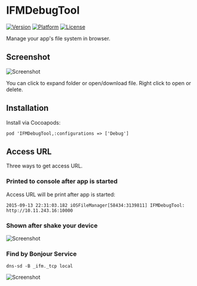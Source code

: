 # IFMDebugTool

[![Version](http://img.shields.io/cocoapods/v/IFMDebugTool.svg?style=flat)](http://cocoapods.org/?q=IFMDebugTool)
 [![Platform](http://img.shields.io/cocoapods/p/IFMDebugTool.svg?style=flat)]()
 [![License](http://img.shields.io/cocoapods/l/IFMDebugTool.svg?style=flat)](https://github.com/JohnWong/iOS-file-manager/blob/master/LICENSE)

Manage your app's file system in browser.

## Screenshot

![Screenshot](https://raw.githubusercontent.com/JohnWong/iOS-file-manager/master/Docs/screenshot.png)

You can click to expand folder or open/download file. Right click to open or delete.

## Installation

Install via Cocoapods:
```
pod 'IFMDebugTool,:configurations => ['Debug']
```

## Access URL

Three ways to get access URL.

### Printed to console after app is started

Access URL will be print after app is started:
```
2015-09-13 22:31:03.182 iOSFileManager[58434:3139811] IFMDebugTool: http://10.11.243.16:10000
```

### Shown after shake your device

![Screenshot](https://raw.githubusercontent.com/JohnWong/iOS-file-manager/master/Docs/device-screenshot.png)

### Find by Bonjour Service

```
dns-sd -B _ifm._tcp local
```

![Screenshot](https://raw.githubusercontent.com/JohnWong/iOS-file-manager/master/Docs/terminal.png)
